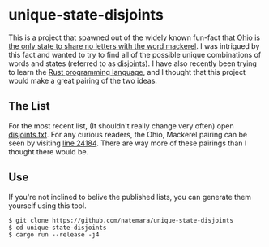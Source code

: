 unique-state-disjoints
===

This is a project that spawned out of the widely known fun-fact that [Ohio is
the only state to share no letters with the word
mackerel](https://www.google.es/search?hl=en&q=ohio+mackerel). I was intrigued
by this fact and wanted to try to find all of the possible unique combinations
of words and states (referred to as
[disjoints](https://en.wikipedia.org/wiki/Disjoint_sets)). I have also recently
been trying to learn the [Rust programming
language](https://www.rust-lang.org/), and I thought that this project would
make a great pairing of the two ideas.

The List
---

For the most recent list, (It shouldn't really change very often) open
[disjoints.txt](disjoints.txt). For any curious readers, the Ohio, Mackerel
pairing can be seen by visiting [line 24184](disjoints.txt#L24184). There are
way more of these pairings than I thought there would be.

Use
---

If you're not inclined to belive the published lists, you can generate them
yourself using this tool.

	$ git clone https://github.com/natemara/unique-state-disjoints
	$ cd unique-state-disjoints
	$ cargo run --release -j4
